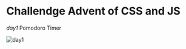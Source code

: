 # Challendge Advent of CSS and JS

_day1_ Pomodoro Timer 

![day1](https://user-images.githubusercontent.com/79045855/144822567-e709fbcf-4795-45d1-9383-c6678c4176dc.PNG)
